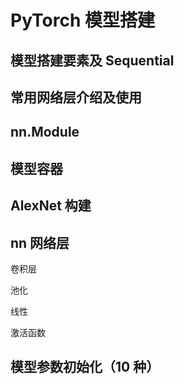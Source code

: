 # PyTorch 模型搭建

## 模型搭建要素及 Sequential

## 常用网络层介绍及使用

## nn.Module

## 模型容器 

## AlexNet 构建

## nn 网络层

卷积层

池化

线性

激活函数

## 模型参数初始化（10 种）